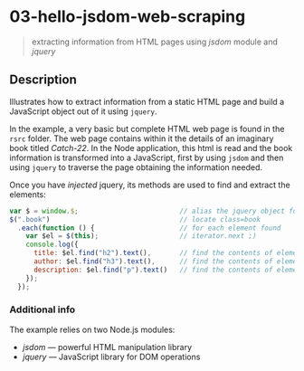 # 03-hello-jsdom-web-scraping
> extracting information from HTML pages using *jsdom* module and *jquery*

## Description
Illustrates how to extract information from a static HTML page and build a JavaScript object out of it using `jquery`. 

In the example, a very basic but complete HTML web page is found in the `rsrc` folder. The web page contains within it the details of an imaginary book titled *Catch-22*. In the Node application, this html is read and the book information is transformed into a JavaScript, first by using `jsdom` and then using `jquery` to traverse the page obtaining the information needed.

Once you have *injected* jquery, its methods are used to find and extract the elements:
```JavaScript
var $ = window.$;                         // alias the jquery object for convenience
$(".book")                                // locate class=book
  .each(function () {                     // for each element found
    var $el = $(this);                    // iterator.next ;)
    console.log({                     
      title: $el.find("h2").text(),       // find the contents of element h2
      author: $el.find("h3").text(),      // find the contents of element h3
      description: $el.find("p").text()   // find the contents of element p
    });
  });
```

### Additional info
The example relies on two Node.js modules:
+ *jsdom* &mdash; powerful HTML manipulation library
+ *jquery* &mdash; JavaScript library for DOM operations